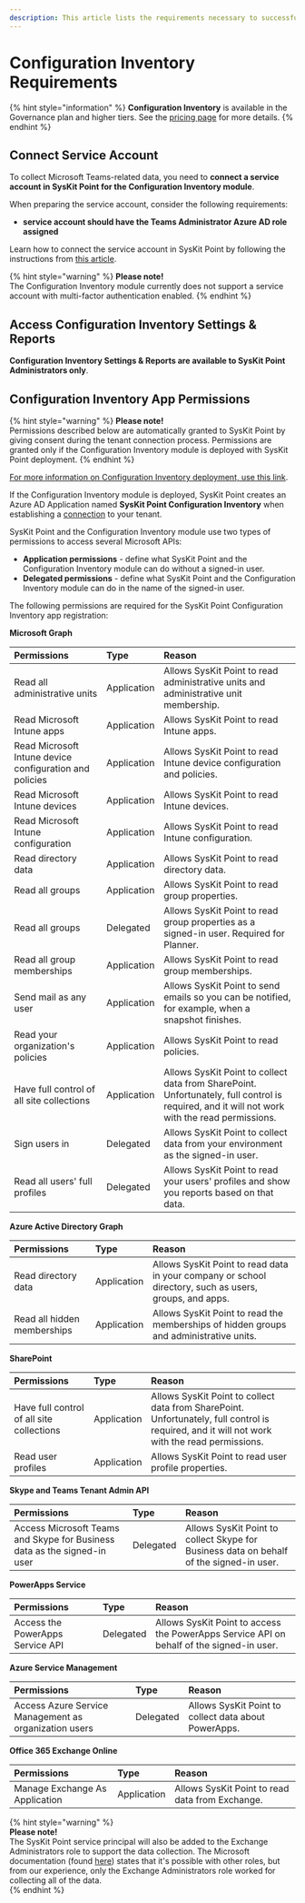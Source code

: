 ```yaml
---
description: This article lists the requirements necessary to successfully deploy and use the Configuration Inventory module in SysKit Point.
---
```


# Configuration Inventory Requirements


{% hint style="information" %}
**Configuration Inventory** is available in the Governance plan and higher tiers. See the [pricing page](https://www.syskit.com/products/point/pricing/) for more details.
{% endhint %}

## Connect Service Account
To collect Microsoft Teams-related data, you need to **connect a service account in SysKit Point for the Configuration Inventory module**. 

When preparing the service account, consider the following requirements:
* **service account should have the Teams Administrator Azure AD role assigned**

Learn how to connect the service account in SysKit Point by following the instructions from [this article](../configuration/connect-service-account.md#enter-credentials).

{% hint style="warning" %}
**Please note!**  
The Configuration Inventory module currently does not support a service account with multi-factor authentication enabled.
{% endhint %}

## Access Configuration Inventory Settings & Reports

**Configuration Inventory Settings & Reports are available to SysKit Point Administrators only**.

## Configuration Inventory App Permissions

{% hint style="warning" %}
**Please note!**  
Permissions described below are automatically granted to SysKit Point by giving consent during the tenant connection process. 
Permissions are granted only if the Configuration Inventory module is deployed with SysKit Point deployment.
{% endhint %}

[For more information on Configuration Inventory deployment, use this link](../installation/deploy-syskit-point.md).

If the Configuration Inventory module is deployed, SysKit Point creates an Azure AD Application named **SysKit Point Configuration Inventory** when establishing a [connection](../installation/connect-to-tenant.md) to your tenant.  

SysKit Point and the Configuration Inventory module use two types of permissions to access several Microsoft APIs:

* **Application permissions** - define what SysKit Point and the Configuration Inventory module can do without a signed-in user.
* **Delegated permissions** - define what SysKit Point and the Configuration Inventory module can do in the name of the signed-in user.

The following permissions are required for the SysKit Point Configuration Inventory app registration:

**Microsoft Graph**

| Permissions | Type | Reason |
| :--- | :--- | :--- |
| Read all administrative units | Application | Allows SysKit Point to read administrative units and administrative unit membership. |
| Read Microsoft Intune apps | Application | Allows SysKit Point to read Intune apps. |
| Read Microsoft Intune device configuration and policies | Application | Allows SysKit Point to read Intune device configuration and policies. |
| Read Microsoft Intune devices | Application | Allows SysKit Point to read Intune devices. |
| Read Microsoft Intune configuration | Application | Allows SysKit Point to read Intune configuration. |
| Read directory data | Application | Allows SysKit Point to read directory data. |
| Read all groups | Application | Allows SysKit Point to read group properties. |
| Read all groups | Delegated | Allows SysKit Point to read group properties as a signed-in user. Required for Planner. |
| Read all group memberships | Application | Allows SysKit Point to read group memberships. |
| Send mail as any user | Application | Allows SysKit Point to send emails so you can be notified, for example, when a snapshot finishes. |
| Read your organization's policies | Application | Allows SysKit Point to read policies. |
| Have full control of all site collections | Application | Allows SysKit Point to collect data from SharePoint. Unfortunately, full control is required, and it will not work with the read permissions. |
| Sign users in | Delegated | Allows SysKit Point to collect data from your environment as the signed-in user. |
| Read all users' full profiles | Delegated | Allows SysKit Point to read your users' profiles and show you reports based on that data. |

**Azure Active Directory Graph**

| Permissions | Type | Reason |
| :--- | :--- | :--- |
| Read directory data | Application | Allows SysKit Point to read data in your company or school directory, such as users, groups, and apps. |
| Read all hidden memberships | Application | Allows SysKit Point to read the memberships of hidden groups and administrative units. |

**SharePoint**

| Permissions | Type | Reason |
| :--- | :--- | :--- |
| Have full control of all site collections | Application | Allows SysKit Point to collect data from SharePoint. Unfortunately, full control is required, and it will not work with the read permissions. |
| Read user profiles | Application | Allows SysKit Point to read user profile properties. |

**Skype and Teams Tenant Admin API**

| Permissions | Type | Reason |
| :--- | :--- | :--- |
| Access Microsoft Teams and Skype for Business data as the signed-in user | Delegated | Allows SysKit Point to collect Skype for Business data on behalf of the signed-in user. |

**PowerApps Service**

| Permissions | Type | Reason |
| :--- | :--- | :--- |
| Access the PowerApps Service API | Delegated | Allows SysKit Point to access the PowerApps Service API on behalf of the signed-in user. |

**Azure Service Management**

| Permissions | Type | Reason |
| :--- | :--- | :--- |
| Access Azure Service Management as organization users | Delegated | Allows SysKit Point to collect data about PowerApps. |

**Office 365 Exchange Online**

| Permissions | Type | Reason |
| :--- | :--- | :--- |
| Manage Exchange As Application | Application | Allows SysKit Point to read data from Exchange. |

{% hint style="warning" %}  
**Please note!**  
The SysKit Point service principal will also be added to the Exchange Administrators role to support the data collection. The Microsoft documentation (found [here](https://docs.microsoft.com/en-us/powershell/exchange/app-only-auth-powershell-v2?view=exchange-ps#step-5-assign-azure-ad-roles-to-the-application)) states that it's possible with other roles, but from our experience, only the Exchange Administrators role worked for collecting all of the data.  
{% endhint %}
